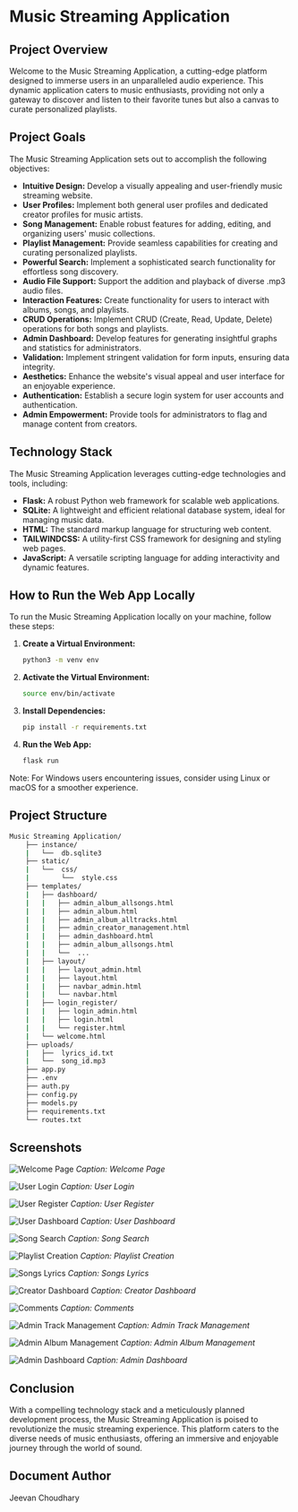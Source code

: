 # Music Streaming Application

## Project Overview

Welcome to the Music Streaming Application, a cutting-edge platform designed to immerse users in an unparalleled audio experience. This dynamic application caters to music enthusiasts, providing not only a gateway to discover and listen to their favorite tunes but also a canvas to curate personalized playlists.

## Project Goals

The Music Streaming Application sets out to accomplish the following objectives:

- **Intuitive Design:** Develop a visually appealing and user-friendly music streaming website.
- **User Profiles:** Implement both general user profiles and dedicated creator profiles for music artists.
- **Song Management:** Enable robust features for adding, editing, and organizing users' music collections.
- **Playlist Management:** Provide seamless capabilities for creating and curating personalized playlists.
- **Powerful Search:** Implement a sophisticated search functionality for effortless song discovery.
- **Audio File Support:** Support the addition and playback of diverse .mp3 audio files.
- **Interaction Features:** Create functionality for users to interact with albums, songs, and playlists.
- **CRUD Operations:** Implement CRUD (Create, Read, Update, Delete) operations for both songs and playlists.
- **Admin Dashboard:** Develop features for generating insightful graphs and statistics for administrators.
- **Validation:** Implement stringent validation for form inputs, ensuring data integrity.
- **Aesthetics:** Enhance the website's visual appeal and user interface for an enjoyable experience.
- **Authentication:** Establish a secure login system for user accounts and authentication.
- **Admin Empowerment:** Provide tools for administrators to flag and manage content from creators.

## Technology Stack

The Music Streaming Application leverages cutting-edge technologies and tools, including:

- **Flask:** A robust Python web framework for scalable web applications.
- **SQLite:** A lightweight and efficient relational database system, ideal for managing music data.
- **HTML:** The standard markup language for structuring web content.
- **TAILWINDCSS:** A utility-first CSS framework for designing and styling web pages.
- **JavaScript:** A versatile scripting language for adding interactivity and dynamic features.

## How to Run the Web App Locally

To run the Music Streaming Application locally on your machine, follow these steps:

1. **Create a Virtual Environment:**
    ```bash
    python3 -m venv env
    ```

2. **Activate the Virtual Environment:**
    ```bash
    source env/bin/activate
    ```

3. **Install Dependencies:**
    ```bash
    pip install -r requirements.txt
    ```

4. **Run the Web App:**
    ```bash
    flask run
    ```

Note: For Windows users encountering issues, consider using Linux or macOS for a smoother experience.

## Project Structure

```bash
Music Streaming Application/
    ├── instance/
    |   └──  db.sqlite3
    ├── static/
    |   └──  css/
    |        └──  style.css
    ├── templates/
    |   ├── dashboard/
    |   |   ├── admin_album_allsongs.html
    |   |   ├── admin_album.html
    |   |   ├── admin_album_alltracks.html
    |   |   ├── admin_creator_management.html
    |   |   ├── admin_dashboard.html
    |   |   ├── admin_album_allsongs.html
    |   |   └──  ...
    |   ├── layout/
    |   |   ├── layout_admin.html
    |   |   ├── layout.html
    |   |   ├── navbar_admin.html
    |   |   └── navbar.html
    |   ├── login_register/
    |   |   ├── login_admin.html
    |   |   ├── login.html
    |   |   └── register.html
    |   └── welcome.html
    ├── uploads/
    |   ├──  lyrics_id.txt
    |   └──  song_id.mp3
    ├── app.py
    ├── .env
    ├── auth.py
    ├── config.py
    ├── models.py
    ├── requirements.txt
    └── routes.txt
```

## Screenshots
![Welcome Page](https://github.com/Jeevanchoudhary9/Music-Streaming-Application-Flask-Jinja-/blob/979632e31a5dbe5d5ee9e4770ce6d415cb9ec482/screenshot/welcome.png)
*Caption: Welcome Page*

![User Login](https://github.com/Jeevanchoudhary9/Music-Streaming-Application-Flask-Jinja-/blob/979632e31a5dbe5d5ee9e4770ce6d415cb9ec482/screenshot/userLogin.png)
*Caption: User Login*

![User Register](https://github.com/Jeevanchoudhary9/Music-Streaming-Application-Flask-Jinja-/blob/979632e31a5dbe5d5ee9e4770ce6d415cb9ec482/screenshot/user%20register.png)
*Caption: User Register*

![User Dashboard](https://github.com/Jeevanchoudhary9/Music-Streaming-Application-Flask-Jinja-/blob/979632e31a5dbe5d5ee9e4770ce6d415cb9ec482/screenshot/user%20dashboard.png)
*Caption: User Dashboard*

![Song Search](https://github.com/Jeevanchoudhary9/Music-Streaming-Application-Flask-Jinja-/blob/979632e31a5dbe5d5ee9e4770ce6d415cb9ec482/screenshot/search%20songs.png)
*Caption: Song Search*

![Playlist Creation](https://github.com/Jeevanchoudhary9/Music-Streaming-Application-Flask-Jinja-/blob/979632e31a5dbe5d5ee9e4770ce6d415cb9ec482/screenshot/playlist.png)
*Caption: Playlist Creation*

![Songs Lyrics](https://github.com/Jeevanchoudhary9/Music-Streaming-Application-Flask-Jinja-/blob/979632e31a5dbe5d5ee9e4770ce6d415cb9ec482/screenshot/lyrics.png)
*Caption: Songs Lyrics*

![Creator Dashboard](https://github.com/Jeevanchoudhary9/Music-Streaming-Application-Flask-Jinja-/blob/979632e31a5dbe5d5ee9e4770ce6d415cb9ec482/screenshot/creator%20dashboard.png)
*Caption: Creator Dashboard*

![Comments](https://github.com/Jeevanchoudhary9/Music-Streaming-Application-Flask-Jinja-/blob/979632e31a5dbe5d5ee9e4770ce6d415cb9ec482/screenshot/comments.png)
*Caption: Comments*

![Admin Track Management](https://github.com/Jeevanchoudhary9/Music-Streaming-Application-Flask-Jinja-/blob/979632e31a5dbe5d5ee9e4770ce6d415cb9ec482/screenshot/admin%20tracks%20management.png)
*Caption: Admin Track Management*

![Admin Album Management](https://github.com/Jeevanchoudhary9/Music-Streaming-Application-Flask-Jinja-/blob/979632e31a5dbe5d5ee9e4770ce6d415cb9ec482/screenshot/admin%20Albums%20management.png.png)
*Caption: Admin Album Management*

![Admin Dashboard](https://github.com/Jeevanchoudhary9/Music-Streaming-Application-Flask-Jinja-/blob/979632e31a5dbe5d5ee9e4770ce6d415cb9ec482/screenshot/admin%20dashboard.png)
*Caption: Admin Dashboard*

## Conclusion

With a compelling technology stack and a meticulously planned development process, the Music Streaming Application is poised to revolutionize the music streaming experience. This platform caters to the diverse needs of music enthusiasts, offering an immersive and enjoyable journey through the world of sound.

## Document Author

Jeevan Choudhary
